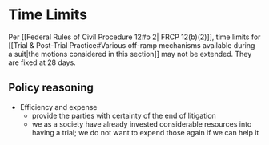 # Time Limits

Per [[Federal Rules of Civil Procedure 12#b 2| FRCP 12(b)(2)]], time limits for [[Trial & Post-Trial Practice#Various off-ramp mechanisms available during a suit|the motions considered in this section]] may not be extended. They are fixed at 28 days.

## Policy reasoning
* Efficiency and expense
	* provide the parties with certainty of the end of litigation
	* we as a society have already invested considerable resources into having a trial; we do not want to expend those again if we can help it

